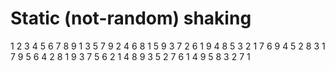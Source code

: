 # Static (not-random) shaking

1 2 3 4 5 6 7 8 9 1 3 5 7 9 2 4 6 8 1 5 9 3 7 2 6 1 9 4 8 5 3 2 1 7 6 9 4 5 2 8 3 1 7 9 5 6 4 2 8 1 9 3 7 5 6 2 1 4 8 9 3 5 2 7 6 1 4 9 5 8 3 2 7 1
